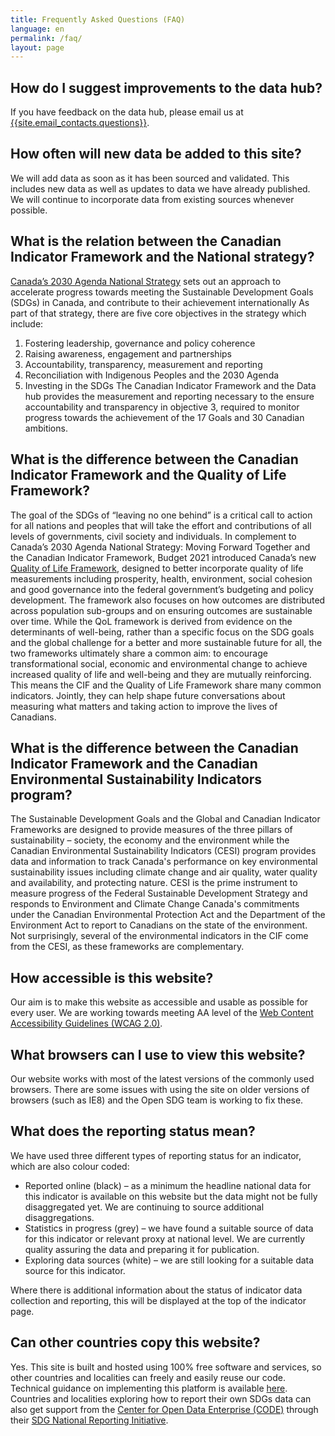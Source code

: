 ```yaml
---
title: Frequently Asked Questions (FAQ)
language: en
permalink: /faq/
layout: page
---
```


## How do I suggest improvements to the data hub?
If you have feedback on the data hub, please email us at <a href="mailto:{{site.email_contacts.questions}}">{{site.email_contacts.questions}}</a>.

## How often will new data be added to this site?
We will add data as soon as it has been sourced and validated. This includes new data as well as updates to data we have already published. We will continue to incorporate data from existing sources whenever possible.

## What is the relation between the Canadian Indicator Framework and the National strategy?
<a href="https://www.canada.ca/en/employment-social-development/programs/agenda-2030/moving-forward.html">Canada’s 2030 Agenda National Strategy</a> sets out an approach to accelerate progress towards meeting the Sustainable Development Goals (SDGs) in Canada, and contribute to their achievement internationally
As part of that strategy, there are five core objectives in the strategy which include: 
1.	Fostering leadership, governance and policy coherence
2.	Raising awareness, engagement and partnerships
3.	Accountability, transparency, measurement and reporting
4.	Reconciliation with Indigenous Peoples and the 2030 Agenda
5.	Investing in the SDGs 
The Canadian Indicator Framework and the Data hub provides the measurement and reporting necessary to the ensure accountability and transparency in objective 3, required to monitor progress towards the achievement of the 17 Goals and 30 Canadian ambitions.  

## What is the difference between the Canadian Indicator Framework and the Quality of Life Framework?
The goal of the SDGs of “leaving no one behind” is a critical call to action for all nations and peoples that will take the effort and contributions of all levels of governments, civil society and individuals.  In complement to Canada’s 2030 Agenda National Strategy: Moving Forward Together and the Canadian Indicator Framework, Budget 2021 introduced Canada’s new <a href=”https://www.budget.gc.ca/2021/report-rapport/anx4-en.html”>Quality of Life Framework</a>, designed to better incorporate quality of life measurements including prosperity, health, environment, social cohesion and good governance into the federal government’s budgeting and policy development.  The framework also focuses on how outcomes are distributed across population sub-groups and on ensuring outcomes are sustainable over time.  While the QoL framework is derived from evidence on the determinants of well-being, rather than a specific focus on the SDG goals and the global challenge for a better and more sustainable future for all, the two frameworks ultimately share a common aim: to encourage transformational social, economic and environmental change to achieve increased quality of life and well-being and they are mutually reinforcing. This means the CIF and the Quality of Life Framework share many common indicators. Jointly, they can help shape future conversations about measuring what matters and taking action to improve the lives of Canadians.

## What is the difference between the Canadian Indicator Framework and the Canadian Environmental Sustainability Indicators program?
<p>The Sustainable Development Goals and the Global and Canadian Indicator Frameworks are designed to provide measures of the three pillars of sustainability – society, the economy and the environment while the Canadian Environmental Sustainability Indicators (CESI) program provides data and information to track Canada's performance on key environmental sustainability issues including climate change and air quality, water quality and availability, and protecting nature. CESI is the prime instrument to measure progress of the Federal Sustainable Development Strategy and responds to Environment and Climate Change Canada's commitments under the Canadian Environmental Protection Act and the Department of the Environment Act to report to Canadians on the state of the environment.
</br>Not surprisingly, several of the environmental indicators in the CIF come from the CESI, as these frameworks are complementary.</p>


## How accessible is this website?
Our aim is to make this website as accessible and usable as possible for every user. We are working towards meeting AA level of the [Web Content Accessibility Guidelines (WCAG 2.0)](https://www.gov.uk/service-manual/helping-people-to-use-your-service/understanding-wcag-20).

## What browsers can I use to view this website?
Our website works with most of the latest versions of the commonly used browsers. There are some issues with using the site on older versions of browsers (such as IE8) and the Open SDG team is working to fix these.

## What does the reporting status mean?
We have used three different types of reporting status for an indicator, which are also colour coded:

* Reported online (black) – as a minimum the headline national data for this indicator is available on this website but the data might not be fully disaggregated yet. We are continuing to source additional disaggregations.
* Statistics in progress (grey) – we have found a suitable source of data for this indicator or relevant proxy at national level. We are currently quality assuring the data and preparing it for publication.
* Exploring data sources (white) – we are still looking for a suitable data source for this indicator.

Where there is additional information about the status of indicator data collection and reporting, this will be displayed at the top of the indicator page.

## Can other countries copy this website?
Yes. This site is built and hosted using 100% free software and services, so other countries and localities can freely and easily reuse our code. Technical guidance on implementing this platform is available [here](https://open-sdg.readthedocs.io). Countries and localities exploring how to report their own SDGs data can also get support from the [Center for Open Data Enterprise (CODE)](http://www.opendataenterprise.org/) through their [SDG National Reporting Initiative](https://www.sdgreporting.org/).
